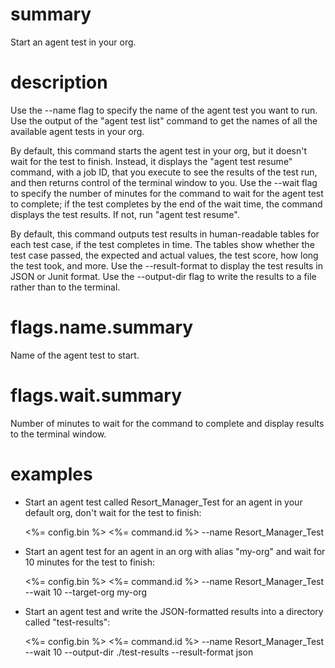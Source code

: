 # summary

Start an agent test in your org.

# description

Use the --name flag to specify the name of the agent test you want to run. Use the output of the "agent test list" command to get the names of all the available agent tests in your org.

By default, this command starts the agent test in your org, but it doesn't wait for the test to finish. Instead, it displays the "agent test resume" command, with a job ID, that you execute to see the results of the test run, and then returns control of the terminal window to you. Use the --wait flag to specify the number of minutes for the command to wait for the agent test to complete; if the test completes by the end of the wait time, the command displays the test results. If not, run "agent test resume".

By default, this command outputs test results in human-readable tables for each test case, if the test completes in time. The tables show whether the test case passed, the expected and actual values, the test score, how long the test took, and more. Use the --result-format to display the test results in JSON or Junit format. Use the --output-dir flag to write the results to a file rather than to the terminal.

# flags.name.summary

Name of the agent test to start.

# flags.wait.summary

Number of minutes to wait for the command to complete and display results to the terminal window.

# examples

- Start an agent test called Resort_Manager_Test for an agent in your default org, don't wait for the test to finish:

  <%= config.bin %> <%= command.id %> --name Resort_Manager_Test

- Start an agent test for an agent in an org with alias "my-org" and wait for 10 minutes for the test to finish:

  <%= config.bin %> <%= command.id %> --name Resort_Manager_Test --wait 10 --target-org my-org

- Start an agent test and write the JSON-formatted results into a directory called "test-results":

  <%= config.bin %> <%= command.id %> --name Resort_Manager_Test --wait 10 --output-dir ./test-results --result-format json
